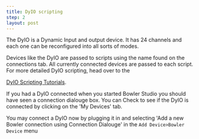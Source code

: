 ```yaml
---
title: DyIO scripting
step: 2
layout: post
---
```


The DyIO is a Dynamic Input and output device. It has 24 channels and each one can be reconfigured into all sorts of modes. 

Devices like the DyIO are passed to scripts using the name found on the connections tab. All currently connected devices are passed to each script. For more detailed DyIO scripting, head over to the 

[DyIO Scripting Tutorials](http://neuronrobotics.github.io/Java-Code-Library/Digital-Input-Example-Simple/).

If you had a DyIO connected when you started Bowler Studio you should have seen a connection dialouge box.
You can Check to see if the DyIO is connected by clicking on the 'My Devices' tab.

You may connect a DyIO now by plugging it in and selecting 'Add a new Bowler connection using Connection Dialouge' in the `Add Device>Bowler Device` menu

<script src="https://gist.github.com/madhephaestus/5da47af65fbc1f991821.js"></script>
